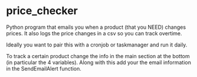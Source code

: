# price_checker

Python program that emails you when a product (that you NEED) changes prices. It also logs the price changes in a csv so you can track overtime.

Ideally you want to pair this with a cronjob or taskmanager and run it daily.

To track a certain product change the info in the main section at the bottom (in particular the 4 variables). Along with this add your the email information in the SendEmailAlert function. 
